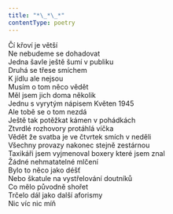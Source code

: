 ```yaml
---
title: "*\_*\_*"
contentType: poetry
---
```


<section>

Čí křoví je větší  
Ne nebudeme se dohadovat  
Jedna šavle ještě šumí v publiku  
Druhá se třese smíchem  
K jídlu ale nejsou  
Musím o tom něco vědět  
Měl jsem jich doma několik  
Jednu s vyrytým nápisem Květen 1945  
Ale tobě se o tom nezdá  
Ještě tak potěžkat kámen v pohádkách  
Ztvrdlé rozhovory protáhlá víčka  
Vědět že svatba je ve čtvrtek smích v neděli  
Všechny provazy nakonec stejně zestárnou  
Taxikáři jsem vyjmenoval boxery které jsem znal  
Žádné nehmatatelné mlčení  
Bylo to něco jako déšť  
Nebo škatule na vystřelování doutníků  
Co mělo původně shořet  
Trčelo dál jako další aforismy  
Nic víc nic míň

</section>
